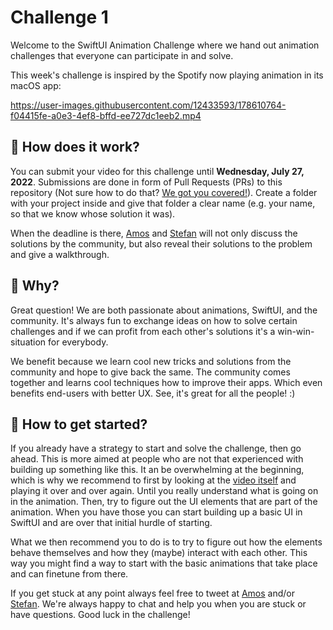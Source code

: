 # Challenge 1

Welcome to the SwiftUI Animation Challenge where we hand out animation challenges that everyone can participate in and solve.

This week's challenge is inspired by the Spotify now playing animation in its macOS app:

https://user-images.githubusercontent.com/12433593/178610764-f04415fe-a0e3-4ef8-bffd-ee727dc1eeb2.mp4

## 🤔 How does it work?

You can submit your video for this challenge until **Wednesday, July 27, 2022**. Submissions are done in form of Pull Requests (PRs) to this repository (Not sure how to do that? [We got you covered!](https://opensource.com/article/19/7/create-pull-request-github)). Create a folder with your project inside and give that folder a clear name (e.g. your name, so that we know whose solution it was).

When the deadline is there, [Amos](https://twitter.com/amos_gyamfi) and [Stefan](https://twitter.com/stefanjblos) will not only discuss the solutions by the community, but also reveal their solutions to the problem and give a walkthrough.

## 🤨 Why?

Great question! We are both passionate about animations, SwiftUI, and the community. It's always fun to exchange ideas on how to solve certain challenges and if we can profit from each other's solutions it's a win-win-situation for everybody.

We benefit because we learn cool new tricks and solutions from the community and hope to give back the same. The community comes together and learns cool techniques how to improve their apps. Which even benefits end-users with better UX. See, it's great for all the people! :)

## 🤠 How to get started?

If you already have a strategy to start and solve the challenge, then go ahead. This is more aimed at people who are not that experienced with building up something like this. It an be overwhelming at the beginning, which is why we recommend to first by looking at the [video itself](./now-playing.mp4) and playing it over and over again. Until you really understand what is going on in the animation. Then, try to figure out the UI elements that are part of the animation. When you have those you can start building up a basic UI in SwiftUI and are over that initial hurdle of starting.

What we then recommend you to do is to try to figure out how the elements behave themselves and how they (maybe) interact with each other. This way you might find a way to start with the basic animations that take place and can finetune from there.

If you get stuck at any point always feel free to tweet at [Amos](https://twitter.com/amos_gyamfi) and/or [Stefan](https://twitter.com/stefanjblos). We're always happy to chat and help you when you are stuck or have questions. Good luck in the challenge!
